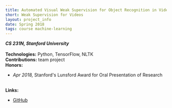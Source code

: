 ```yaml
---
title: Automated Visual Weak Supervision for Object Recognition in Videos
short: Weak Supervision for Videos
layout: project_info
date: Spring 2018
tags: course machine-learning
---
```


<div class="row 200%">
	<div class="6u 12u$(medium)">
		<div class="box">
			<b><i>CS 231N, Stanford University</i></b>
			<br><br>
			<strong>Technologies:</strong> Python, TensorFlow, NLTK
			<br>
			<strong>Contributions:</strong> team project
			<br>
			<strong>Honors:</strong>
			<ul>
				<li><i>Apr 2018, </i>Stanford's Lunsford Award for Oral Presentation of Research</li>
			</ul>
			<br>
			<strong>Links:</strong>
			<ul>
				<li><a href="https://github.com/swetharevanur/cs221-final-project">GitHub</a></li>
			</ul>
		</div>
	</div>
</div>
